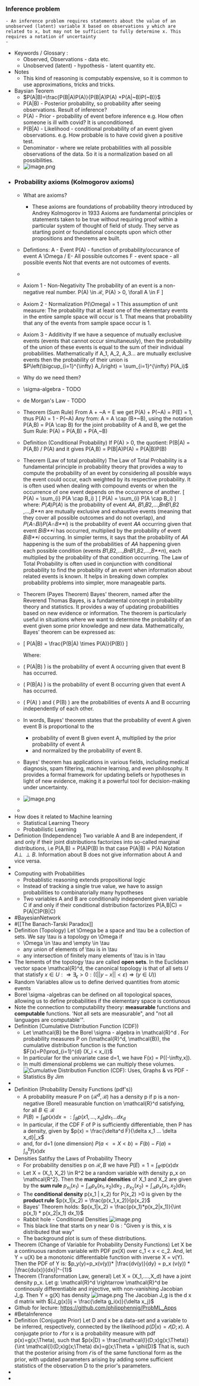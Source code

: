 ### Inference problem
	- An inference problem requires statements about the value of an unobserved (latent) variable X based on observations y which are related to x, but may not be sufficient to fully determine x. This requires a notation of uncertainty
	-
- Keywords / Glossary :
	- Observed, Observations - data etc.
	- Unobserved (latent) - hypothesis - latent quantity etc.
- Notes
	- This kind of reasoning is computably expensive, so it is common to use approximations, tricks and tricks.
- Baysian Teorem
	- $P(A|B)=\frac{P(B|A)P(A)}{P(B|A)P(A) +P(A|~B)P(~B)}$
	- P(A|B) - Posterior probability, so probability after seeing observations. Result of inference?
	- P(A) - Prior - probability of event before inference e.g. How often someone is ill with covid? It is unconditioned.
	- P(B|A) - Likelihood - conditional probability of an event given observations. e.g. How probable is to have covid given a positive test.
	- Denominator - where we relate probabilities with all possible observations of the data. So it is a normalization based on all possibilities.
	- ![image.png](../assets/image_1715256177018_0.png)
- ### Probability axioms (Kolmogorov axioms)
	- What are axioms?
		- These axioms are foundations of probability theory introduced by Andrey Kolmogorov in 1933
		  Axioms are fundamental principles or statements taken to be true without requiring proof within a particular system of thought of field of study. They serve as starting point or foundational concepts upon which other propositions and theorems are built.
	- Defintions:
	  A - Event
	  P(A) - function of probability/occurance of event A
	  \Omega / E- All possible outcomes
	  F - event space - all possible events
	  Not that events are not outcomes of events.
	-
	- Axiom 1 - Non-Negativity
	  The probability of an event is a non-negative real number. 
	  P(A) \in $\mathcal{R}$, P(A) > 0,  \forall A \in F \]
	- Axiom 2 - Normalization
	  P(\Omega) = 1
	  This assumption of unit measure: The probability that at least one of the elementary events in the entire sample space will occur is 1. 
	  That means that probability that any of the events from sample space occur is 1.
	- Axiom 3 - Additivity
	  If we have a sequence of mutually exclusive events (events that cannot occur simultaneusly), then the probability of the union of these events is equal to the sum of their individual probabilities. Mathematically if A_1, A_2, A_3... are mutually exclusive events then the probability of their union is 
	  $P\left(\bigcup_{i=1}^{\infty} A_i\right) = \sum_{i=1}^{\infty} P(A_i)$
	- Why do we need them?
	- \sigma-algebra - TODO
	- de Morgan's Law - TODO
	- Theorem (Sum Rule)
	  From A + ~A = E we get
	  P(A) + P(~A) = P(E) = 1, thus P(A) = 1 - P(~A)
	  Any from:
	  A = A \cap (B+~B), using the notation P(A,B) = P(A \cap B) for the joint probability of A and B, we get the Sum Rule: 
	  P(A) = P(A,B) + P(A,~B)
	- Definition (Conditional Probability)
	  If P(A) > 0, the quotient: 
	  P(B|A) = P(A,B) / P(A)
	  and it gives
	  P(A,B) = P(B|A)P(A) = P(A|B)P(B)
	- Theorem (Law of total probability)
	  The Law of Total Probability is a fundamental principle in probability theory that provides a way to compute the probability of an event by considering all possible ways the event could occur, each weighted by its respective probability. It is often used when dealing with compound events or when the occurrence of one event depends on the occurrence of another.
	  \[ P(A) = \sum_{i} P(A \cap B_i) \]
	  \[
	  P(A) = \sum_{i} P(A \cap B_i)
	  \]
	  where:
	  𝑃(𝐴)*P*(*A*) is the probability of event 𝐴*A*,
	  𝐵1,𝐵2,...,𝐵𝑛*B*1​,*B*2​,...,*B**n*​ are mutually exclusive and exhaustive events (meaning that they cover all possible outcomes and do not overlap), and
	  𝑃(𝐴∩𝐵𝑖)*P*(*A*∩*B**i*​) is the probability of event 𝐴*A* occurring given that event 𝐵𝑖*B**i*​ has occurred, multiplied by the probability of event 𝐵𝑖*B**i*​ occurring.
	  In simpler terms, it says that the probability of 𝐴*A* happening is the sum of the probabilities of 𝐴*A* happening given each possible condition (events 𝐵1,𝐵2,...,𝐵𝑛*B*1​,*B*2​,...,*B**n*​), each multiplied by the probability of that condition occurring.
	  The Law of Total Probability is often used in conjunction with conditional probability to find the probability of an event when information about related events is known. It helps in breaking down complex probability problems into simpler, more manageable parts.
	- Theorem (Payes Theorem)
	  Bayes' theorem, named after the Reverend Thomas Bayes, is a fundamental concept in probability theory and statistics. It provides a way of updating probabilities based on new evidence or information. The theorem is particularly useful in situations where we want to determine the probability of an event given some prior knowledge and new data.
	  Mathematically, Bayes' theorem can be expressed as:
	- \[ P(A|B) = \frac{P(B|A) \times P(A)}{P(B)} \]
	  
	  Where:
	- \( P(A|B) \) is the probability of event A occurring given that event B has occurred.
	- \( P(B|A) \) is the probability of event B occurring given that event A has occurred.
	- \( P(A) \) and \( P(B) \) are the probabilities of events A and B occurring independently of each other.
	- In words, Bayes' theorem states that the probability of event A given event B is proportional to the
		- probability of event B given event A, multiplied by the prior probability of event A
		- and normalized by the probability of event B.
	- Bayes' theorem has applications in various fields, including medical diagnosis, spam filtering, machine learning, and even philosophy. It provides a formal framework for updating beliefs or hypotheses in light of new evidence, making it a powerful tool for decision-making under uncertainty.
	- ![image.png](../assets/image_1715260594800_0.png)
	-
- How does it related to Machine learning
	- Statistical Learning Theory
	- Probabilistic Learning
- Definiotion (Independence)
  Two variable A and B are independent, if and only if their joint distributions factorizes into so-called marginal distributions, i.e 
  P(A,B) = P(A)P(B)
  In that case P(A|B) = P(A) Notation $A\perp\!\!\!\perp B$. Information about B does not give information about A and vice versa.
-
- Computing with Probabilities
	- Probablistic reasoning extends propositional logic
	- Instead of tracking a single true value, we have to assign probabilities to combinatorially many hypotheses
	- Two variables A and B are conditionally independent given variable C if and only if their conditional distribution factorizes
	  P(A,B|C) = P(A|C)P(B|C)
- #BayesianNetwork
- #[[The Banach-Tarski Paradox]]
- Definition (Topology)
  Let \Omega be a space and \tau be a collection of sets. We say \tau is a topology on \Omega if
	- \Omega \in \tau and \empty \in \tau
	- any union of elements of \tau is in \tau
	- any intersection of finitely many elements of \tau is in \tau
- The lements of the topology \tau are called **open sets**. In the Euclidean vector space \mathcal{R}^d, the canonical topology is that of all sets $U$ that statisfy $x \in U :\Rightarrow \exists_\epsilon > 0 : ((||y-x|| < \varepsilon) \Rightarrow (y \in U))$
- Random Variables allow us to define derived quantities from atomic events
- Borel \sigma -algebras can be defined on all topological spaces, allowing us to define probabilities if the elementary space is contiunous
- Note the connection to computability theory: **measurable** functions and **computable** functions. 'Not all sets are measurable", and "not all languages are computable'".
- Definition (Cumulative Distribution Function (CDF))
	- Let \mathcal{B} be the Borel \sigma - algebra in \mathcal{R}^d . For probability measures P on (\mathcal{R}^d, \mathcal{B}), the cumulative distribution function is the function 
	  $F(x)=P(\prod_{i=1}^{d}  (X_i < x_i))$
	- In particular for the univariate case d=1, we have F(x) = P((-\infty,x]).
	- In multi dimensional problems we can multiply these volumes.
	- ![Cumulative Distribution Function (CDF): Uses, Graphs & vs PDF - Statistics  By Jim](https://i0.wp.com/statisticsbyjim.com/wp-content/uploads/2023/02/CDF_normal_male.png?fit=576%2C384&ssl=1)
-
- Definition (Probability Density Functions (pdf's))
	- A probability measure P on $(\mathcal{R}^d,\mathcal{B})$ has a density p if p is a non-negative (Borel) measurable function on \mathcal{R}^d satisfying, for all $B \in \mathcal{B}$
	- $P(B) = \int_{B} p(x) dx =: \int_{B} p(x1,...,x_d) dx_1 ... dx_d$
	- In particular, if the CDF F of P is sufficiently differentiable, then P has a density, given by 
	  $p(x) = \frac{\delta^d F}{\delta x_1 ... \delta x_d}|_x$
	- and, for d=1 (one dimension)
	  $P(a<=X <b) = F(b) - F(a) = \int_a^b f(x) dx$
- Densities Satifsy the Laws of Probability Theory
	- For probability densities p on $\mathcal{R},B$ we have
	  $P(E)= 1 = \int_{R^d} p(x) dx$
	- Let X = (X_1, X_2) \in R^2 be a random variable with density p_x on \mathcal{R^2}. Then the **marginal densities** of X_1 and X_2 are given by the **sum rule**
	  $p_{x_1} (x_1) = \int_{ \mathcal{R} } p_x (x_1, x_2) dx_2$ , $p_{x_2} (x_2) = \int_{ \mathcal{R} } p_x (x_1, x_2) dx_1$
	- The **conditional density** p(x_1 | x_2) for P(x_2) >0 is given by the **product rule**
	  $p(x_1|x_2) = \frac{p(x_1,x_2)}{p(x_2}$
	- Bayes' Theorem holds:
	  $p(x_1|x_2) = \frac{p(x_1)*p(x_2|x_1)}{\int p(x_1) * p(x_2|x_1) dx_1}$
	- Rabbit hole - Conditional Densities
	  ![image.png](../assets/image_1715600742994_0.png)
	- This black line that starts on y near 0 is : "Given y is this, x is distributed that way"
	- The background plot is sum of these distributions.
- Theorem (Change of Variable for Probability Density Functions)
  Let X be a continuous random variable with PDF px(X) over c_1 < x < c_2. And, let Y = u(X) be a monotonic differentiable function with inverse X = v(Y). Then the PDF of Y is:
  $p_y(y)=p_x(v(y))* |\frac{dv(y)}{dy} = p_x (v(y)) * |\frac{du(x)}{dx}|^-{1}$
- Theorem (Transformation Law, general)
  Let X = (X_1,....,X_d) have a joint density p_x. Let g: \mathcal{R}^d \rightarrow \mathcal{R}^d be continously differentiable and injective, with non-vanishing Jacobian J_g. Then Y = g(X) has density
  ![image.png](../assets/image_1715601725199_0.png)
  The Jacobian J_g is the d x d matrix with
  $[J_g(x)]ij = \frac{\delta g_i(x)}{\delta x_j}$
- Github for lecture: https://github.com/philipphennig/ProbML_Apps
- #BetaInference
- Definition (Conjugate Prior)
  Let D and x be a data-set and a variable to be inferred, respectively, connected by the likelihood $p(D|x) = \mathcal{l}(D;x)$. A conjugate prior to $\mathcal{l}$ for x is a probability measure with pdf p(x)=g(x;\Theta), such that
  $p(x|D) = \frac{\mathcal{l}(D;x)g(x;\Theta)}{\int \mathcal{l}(D;x)g(x;\Theta) dx}=g(x;\Theta + \phi(D)$
  That is, such that the posterior arising from $\mathcal{l}$ is of the same functional form as the prior, with updated parameters arising by adding some sufficient statistics of the observation D to the prior's parameters.
-
-
